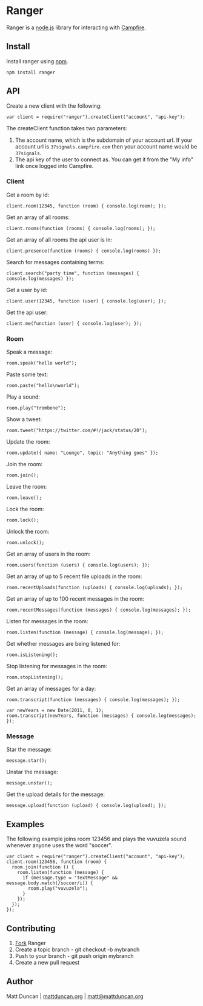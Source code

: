 Ranger
======

Ranger is a [node.js](http://nodejs.org/) library for interacting with [Campfire](http://campfirenow.com/).

Install
-------
Install ranger using [npm](http://npmjs.org/).

    npm install ranger

API
---
Create a new client with the following:

    var client = require("ranger").createClient("account", "api-key");

The createClient function takes two parameters:

1. The account name, which is the subdomain of your account url.  If your account url is `37signals.campfire.com` then your account name would be `37signals`.
2. The api key of the user to connect as.  You can get it from the "My info" link once logged into Campfire.

### Client
Get a room by id:

    client.room(12345, function (room) { console.log(room); });

Get an array of all rooms:

    client.rooms(function (rooms) { console.log(rooms); });

Get an array of all rooms the api user is in:

    client.presence(function (rooms) { console.log(rooms) });

Search for messages containing terms:

    client.search("party time", function (messages) { console.log(messages) });

Get a user by id:

    client.user(12345, function (user) { console.log(user); });

Get the api user:

    client.me(function (user) { console.log(user); });

### Room
Speak a message:

    room.speak("hello world");

Paste some text:

    room.paste("hello\nworld");

Play a sound:

    room.play("trombone");

Show a tweet:

    room.tweet("https://twitter.com/#!/jack/status/20");

Update the room:

    room.update({ name: "Lounge", topic: "Anything goes" });

Join the room:

    room.join();

Leave the room:

    room.leave();

Lock the room:

    room.lock();

Unlock the room:

    room.unlock();

Get an array of users in the room:

    room.users(function (users) { console.log(users); });

Get an array of up to 5 recent file uploads in the room:

    room.recentUploads(function (uploads) { console.log(uploads); });

Get an array of up to 100 recent messages in the room:

    room.recentMessages(function (messages) { console.log(messages); });

Listen for messages in the room:

    room.listen(function (message) { console.log(message); });

Get whether messages are being listened for:

    room.isListening();

Stop listening for messages in the room:

    room.stopListening();

Get an array of messages for a day:

    room.transcript(function (messages) { console.log(messages); });

    var newYears = new Date(2011, 0, 1);
    room.transcript(newYears, function (messages) { console.log(messages); });

### Message
Star the message:

    message.star();

Unstar the message:

    message.unstar();

Get the upload details for the message:

    message.upload(function (upload) { console.log(upload); });


Examples
--------
The following example joins room 123456 and plays the vuvuzela sound whenever
anyone uses the word "soccer".

    var client = require("ranger").createClient("account", "api-key");
    client.room(123456, function (room) {
      room.join(function () {
        room.listen(function (message) {
          if (message.type = "TextMessage" && message.body.match(/soccer/i)) {
            room.play("vuvuzela");
          }
        });
      });
    });

Contributing
------------

1. [Fork](http://help.github.com/fork-a-repo/) Ranger
2. Create a topic branch - git checkout -b mybranch
3. Push to your branch - git push origin mybranch
4. Create a new pull request

Author
------
Matt Duncan | [mattduncan.org](http://mattduncan.org) | [matt@mattduncan.org](mailto:matt@mattduncan.org)

